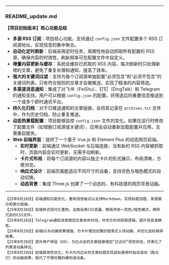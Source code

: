 
---

### README_update.md

**【项目初始版本】核心功能总结**

* **多源 RSS 订阅**：项目核心功能，支持通过 `config.json` 文件配置多个 RSS 订阅源地址，实现信息的集中聚合。
* **自动化定时刷新**：后端采用定时任务，周期性地自动抓取所有配置的 RSS 源，确保内容的时效性，刷新频率可在配置文件中自定义。
* **增量内容更新与缓存**：系统会缓存已抓取的 RSS 内容，每次刷新时只处理新增的文章，避免了重复处理和通知，提高了效率。
* **强大的关键词过滤**：支持为每个订阅源单独配置“必须包含”和“必须不包含”的关键词列表。只有符合规则的文章才会被推送，实现了精准的内容筛选。
* **多渠道消息通知**：集成了对飞书（FeiShu）、钉钉（DingTalk）和 Telegram 的通知支持。用户可以根据 `config.json` 的配置，将筛选后的重要信息推送到一个或多个即时通讯平台。
* **持久化归档**：对于已推送通知的文章链接，会将其记录在 `archives.txt` 文件中，作为历史归档，防止重复推送。
* **动态热重载配置**：项目能够监控 `config.json` 文件的变化。如果在运行时修改了配置文件（如增删订阅源或关键词），应用会自动重新加载配置并应用，无需重启服务。
* **Web 前端界面**：提供了一个基于 Vue.js 和 Element Plus 的动态网页前端。
    * **实时更新**：前端通过 WebSocket 与后端连接，当有新的 RSS 内容被抓取时，页面内容会实时更新，无需手动刷新。
    * **卡片式布局**：将每个订阅源的内容以独立卡片的形式展示，布局清晰，方便浏览。
    * **响应式设计**：前端页面能适应不同尺寸的设备，支持亮色与暗色模式的自动切换。
    * **动态背景**：集成 Three.js 创建了一个动态的、有科技感的网页背景动画。

---
    【25年8月28日】后端通知功能优化，重构消息格式以支持Markdown，实现标题加粗、来源展示和美化链接。
    【25年8月28日】前端样式现代化重构，全面采用CSS变量，精简并统一亮色/暗色模式，移除冗余的CSS文件。
    【25年8月28日】Telegram通知消息增加文章发布时间，并优化时间获取逻辑，提升信息准确性。
    【25年8月29日】前端UI与动画效果增强，为卡片增加优雅的错落式入场动画，并优化鼠标悬停效果。
    【25年8月29日】提升用户体验（UX），为已点击的文章链接增加“已访问”视觉状态，并美化了列表滚动条样式。
    【25年8月29日】前端易用性优化，为卡片内过长的文章标题实现鼠标悬停时自动滚动（跑马灯）的动画效果，取代了不够优雅的横向滚动条。
